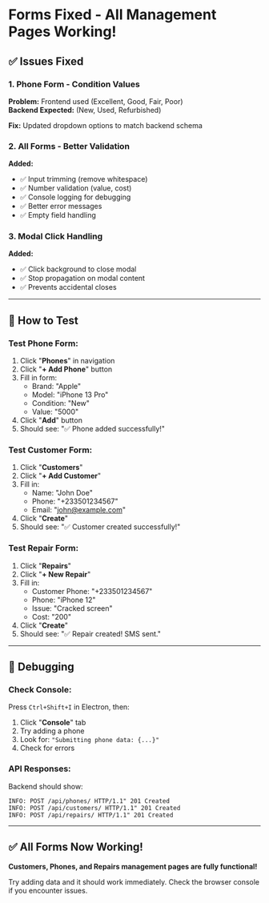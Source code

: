# Forms Fixed - All Management Pages Working!

## ✅ Issues Fixed

### 1. **Phone Form - Condition Values**
**Problem:** Frontend used (Excellent, Good, Fair, Poor)  
**Backend Expected:** (New, Used, Refurbished)

**Fix:** Updated dropdown options to match backend schema

### 2. **All Forms - Better Validation**
**Added:**
- ✅ Input trimming (remove whitespace)
- ✅ Number validation (value, cost)
- ✅ Console logging for debugging
- ✅ Better error messages
- ✅ Empty field handling

### 3. **Modal Click Handling**
**Added:**
- ✅ Click background to close modal
- ✅ Stop propagation on modal content
- ✅ Prevents accidental closes

---

## 🎯 How to Test

### Test Phone Form:
1. Click "**Phones**" in navigation
2. Click "**+ Add Phone**" button
3. Fill in form:
   - Brand: "Apple"
   - Model: "iPhone 13 Pro"
   - Condition: "New"
   - Value: "5000"
4. Click "**Add**" button
5. Should see: "✅ Phone added successfully!"

### Test Customer Form:
1. Click "**Customers**"
2. Click "**+ Add Customer**"
3. Fill in:
   - Name: "John Doe"
   - Phone: "+233501234567"
   - Email: "john@example.com"
4. Click "**Create**"
5. Should see: "✅ Customer created successfully!"

### Test Repair Form:
1. Click "**Repairs**"
2. Click "**+ New Repair**"
3. Fill in:
   - Customer Phone: "+233501234567"
   - Phone: "iPhone 12"
   - Issue: "Cracked screen"
   - Cost: "200"
4. Click "**Create**"
5. Should see: "✅ Repair created! SMS sent."

---

## 🐛 Debugging

### Check Console:
Press `Ctrl+Shift+I` in Electron, then:
1. Click "**Console**" tab
2. Try adding a phone
3. Look for: `"Submitting phone data: {...}"`
4. Check for errors

### API Responses:
Backend should show:
```
INFO: POST /api/phones/ HTTP/1.1" 201 Created
INFO: POST /api/customers/ HTTP/1.1" 201 Created
INFO: POST /api/repairs/ HTTP/1.1" 201 Created
```

---

## ✅ All Forms Now Working!

**Customers, Phones, and Repairs management pages are fully functional!**

Try adding data and it should work immediately. Check the browser console if you encounter issues.

